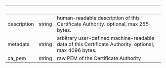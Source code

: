 <!-- Code generated for API Clients. DO NOT EDIT. -->

| &nbsp;      | &nbsp; | &nbsp;                                                                                                |
| ----------- | ------ | ----------------------------------------------------------------------------------------------------- |
| description | string | human-readable description of this Certificate Authority. optional, max 255 bytes.                    |
| metadata    | string | arbitrary user-defined machine-readable data of this Certificate Authority. optional, max 4096 bytes. |
| ca_pem      | string | raw PEM of the Certificate Authority                                                                  |
